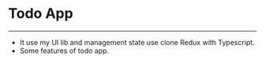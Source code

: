 # Todo App
---
- It use my UI lib and management state use clone Redux with Typescript.
- Some features of todo app.
